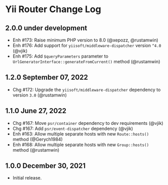 # Yii Router Change Log

## 2.0.0 under development

- Enh #173: Raise minimum PHP version to 8.0 (@xepozz, @rustamwin)
- Enh #176: Add support for `yiisoft/middleware-dispatcher` version `^4.0` (@vjik)
- Enh #175: Add `$queryParameters` parameter to `UrlGeneratorInterface::generateFromCurrent()` method (@rustamwin)

## 1.2.0 September 07, 2022

- Chg #172: Upgrade the `yiisoft/middleware-dispatcher` dependency to version `3.0` (@rustamwin)

## 1.1.0 June 27, 2022

- Chg #167: Move `psr/container` dependency to dev requirements (@vjik)
- Chg #167: Add `psr/event-dispatcher` dependency (@vjik)
- Enh #163: Allow multiple separate hosts with new `Route::hosts()` method (@Gerych1984)
- Enh #168: Allow multiple separate hosts with new `Group::hosts()` method (@rustamwin)

## 1.0.0 December 30, 2021

- Initial release.
